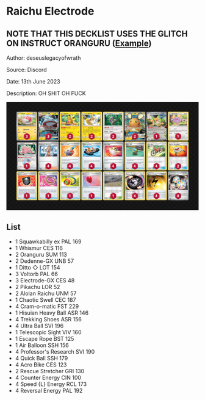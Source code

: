 # Raichu Electrode

## NOTE THAT THIS DECKLIST USES THE GLITCH ON INSTRUCT ORANGURU ([Example](https://twitter.com/kinoita_shiro/status/1667139351086792704))

Author: deseuslegacyofwrath

Source: Discord

Date: 13th June 2023

Description: OH SHIT OH FUCK

![decklist](../../images/PAL/Raichu%20Electrode/2-%20Raichu%20Electrode.png)

## List

* 1 Squawkabilly ex PAL 169
* 1 Whismur CES 116
* 2 Oranguru SUM 113
* 2 Dedenne-GX UNB 57
* 1 Ditto ◇ LOT 154
* 3 Voltorb PAL 66
* 3 Electrode-GX CES 48
* 2 Pikachu LOR 52
* 2 Alolan Raichu UNM 57
* 1 Chaotic Swell CEC 187
* 4 Cram-o-matic FST 229
* 1 Hisuian Heavy Ball ASR 146
* 4 Trekking Shoes ASR 156
* 4 Ultra Ball SVI 196
* 1 Telescopic Sight VIV 160
* 1 Escape Rope BST 125
* 1 Air Balloon SSH 156
* 4 Professor's Research SVI 190
* 4 Quick Ball SSH 179
* 4 Acro Bike CES 123
* 2 Rescue Stretcher GRI 130
* 4 Counter Energy CIN 100
* 4 Speed {L} Energy RCL 173
* 4 Reversal Energy PAL 192
